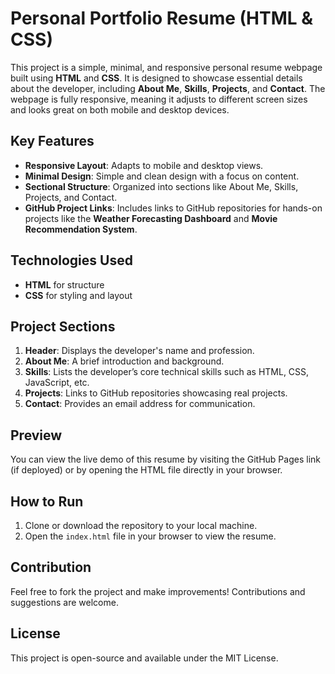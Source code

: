 
# **Personal Portfolio Resume (HTML & CSS)**

This project is a simple, minimal, and responsive personal resume webpage built using **HTML** and **CSS**. It is designed to showcase essential details about the developer, including **About Me**, **Skills**, **Projects**, and **Contact**. The webpage is fully responsive, meaning it adjusts to different screen sizes and looks great on both mobile and desktop devices.

## **Key Features**
- **Responsive Layout**: Adapts to mobile and desktop views.
- **Minimal Design**: Simple and clean design with a focus on content.
- **Sectional Structure**: Organized into sections like About Me, Skills, Projects, and Contact.
- **GitHub Project Links**: Includes links to GitHub repositories for hands-on projects like the **Weather Forecasting Dashboard** and **Movie Recommendation System**.
  
## **Technologies Used**
- **HTML** for structure
- **CSS** for styling and layout

## **Project Sections**
1. **Header**: Displays the developer's name and profession.
2. **About Me**: A brief introduction and background.
3. **Skills**: Lists the developer’s core technical skills such as HTML, CSS, JavaScript, etc.
4. **Projects**: Links to GitHub repositories showcasing real projects.
5. **Contact**: Provides an email address for communication.

## **Preview**
You can view the live demo of this resume by visiting the GitHub Pages link (if deployed) or by opening the HTML file directly in your browser.

## **How to Run**
1. Clone or download the repository to your local machine.
2. Open the `index.html` file in your browser to view the resume.

## **Contribution**
Feel free to fork the project and make improvements! Contributions and suggestions are welcome.

## **License**
This project is open-source and available under the MIT License.

